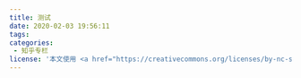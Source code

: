 ```yaml
---
title: 测试
date: 2020-02-03 19:56:11
tags:
categories:
 - 知乎专栏
license: '本文使用 <a href="https://creativecommons.org/licenses/by-nc-sa/4.0/" target="_blank">署名-非商业性使用-相同方式共享 4.0 国际 (CC BY-NC-SA 4.0)</a> 协议'
---
```

